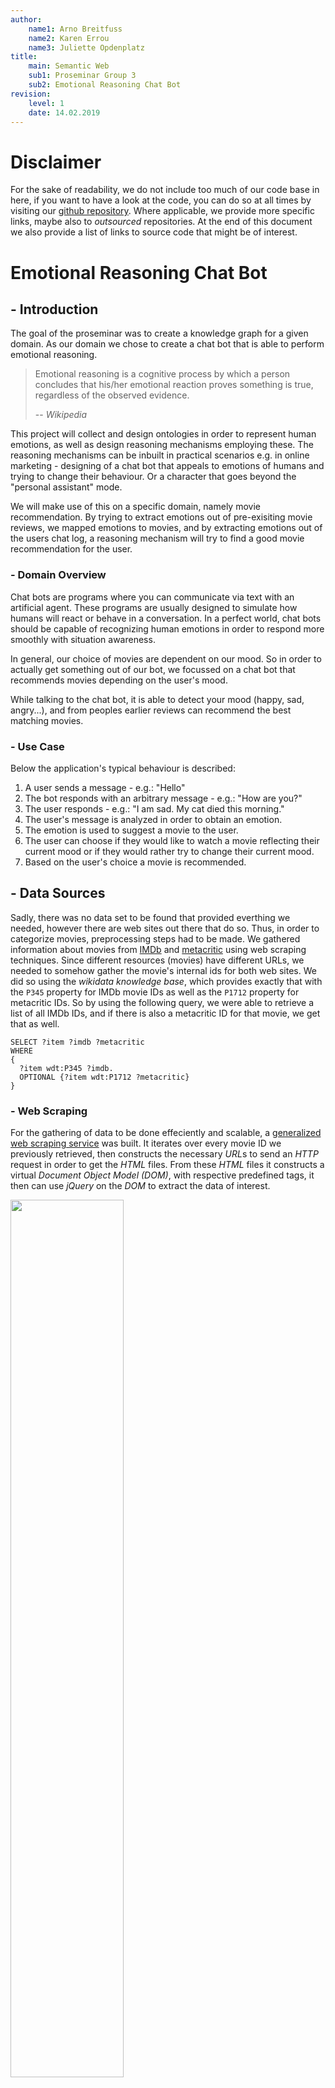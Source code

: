 ```yaml
---
author:
    name1: Arno Breitfuss 
    name2: Karen Errou 
    name3: Juliette Opdenplatz
title:
    main: Semantic Web
    sub1: Proseminar Group 3
    sub2: Emotional Reasoning Chat Bot
revision:
    level: 1
    date: 14.02.2019
---
```


# Disclaimer

For the sake of readability, we do not include too much of our code base in here,
if you want to have a look at the code,
you can do so at all times by visiting our [github repository](https://github.com/julietcetera/semantic-web-course).
Where applicable, we provide more specific links, maybe also to *outsourced* repositories.
At the end of this document we also provide a list of links to source code that might be of interest.

# Emotional Reasoning Chat Bot

## - Introduction

The goal of the proseminar was to create a knowledge graph for a given domain.
As our domain we chose to create a chat bot that is able to perform emotional reasoning.

> Emotional reasoning is a cognitive process by which a person concludes that his/her emotional reaction proves something is true, regardless of the observed evidence.
>
> -- <cite>Wikipedia</cite>

This project will collect and design ontologies in order to represent human emotions,
as well as design reasoning mechanisms employing these.
The reasoning mechanisms can be inbuilt in practical scenarios e.g. in online marketing - designing of a chat bot that appeals to emotions of humans and trying to change their behaviour.
Or a character that goes beyond the "personal assistant" mode.

We will make use of this on a specific domain, namely movie recommendation.
By trying to extract emotions out of pre-exisiting movie reviews,
we mapped emotions to movies, and by extracting emotions out of the users chat log,
a reasoning mechanism will try to find a good movie recommendation for the user.

### - Domain Overview

Chat bots are programs where you can communicate via text with an artificial agent.
These programs are usually designed to simulate how humans will react or behave in a conversation.
In a perfect world, chat bots should be capable of recognizing human emotions in order to respond more smoothly with situation awareness.

In general, our choice of movies are dependent on our mood.
So in order to actually get something out of our bot,
we focussed on a chat bot that recommends movies depending on the user's mood.

While talking to the chat bot, it is able to detect your mood (happy, sad, angry...),
and from peoples earlier reviews can recommend the best matching movies.

### - Use Case

Below the application's typical behaviour is described:

1. A user sends a message - e.g.: "Hello"
2. The bot responds with an arbitrary message - e.g.: "How are you?"
3. The user responds - e.g.: "I am sad. My cat died this morning."
4. The user's message is analyzed in order to obtain an emotion.
5. The emotion is used to suggest a movie to the user.
6. The user can choose if they would like to watch a movie reflecting their current mood or if they would rather try to change their current mood.
7. Based on the user's choice a movie is recommended.

## - Data Sources

Sadly, there was no data set to be found that provided everthing we needed, however there are web sites out there that do so.
Thus, in order to categorize movies, preprocessing steps had to be made.
We gathered information about movies from [IMDb](https://www.imdb.com/) and [metacritic](https://www.metacritic.com/) using web scraping techniques.
Since different resources (movies) have different URLs,
we needed to somehow gather the movie's internal ids for both web sites.
We did so using the *wikidata knowledge base*,
which provides exactly that with the `P345` property for IMDb movie IDs as well as the `P1712` property for metacritic IDs.
So by using the following query, we were able to retrieve a list of all IMDb IDs,
and if there is also a metacritic ID for that movie, we get that as well.
```
SELECT ?item ?imdb ?metacritic
WHERE 
{
  ?item wdt:P345 ?imdb.
  OPTIONAL {?item wdt:P1712 ?metacritic}
}
```

### - Web Scraping 

For the gathering of data to be done effeciently and scalable,
a [generalized web scraping service](https://github.com/julietcetera/data-miner-js) was built.
It iterates over every movie ID we previously retrieved,
then constructs the necessary *URL*s to send an *HTTP* request in order to get the *HTML* files.
From these *HTML* files it constructs a virtual *Document Object Model (DOM)*,
with respective predefined tags,
it then can use *jQuery* on the *DOM* to extract the data of interest.

<img src="./img/web_scraping.png" width="60%" height="60%"/>

### - Other Metadata

Initially, we planned to provide links to [linkedmbd](http://www.linkedmdb.org/), however,
sadly this service seems to be discontinued.

Since the IDs were gathered using the *wikidata knowledge base*,
there also for every movie we have in our database, is an equivalent on wikidata,
Due to that, we were easily able to create linking to wikidata,
and thus, profit from the data provided, by using federated *SPARQL*-queries.

Also since *DBpedia* maintains links in form of *owl:sameAs* relations to *wikidata*,
we were also able to enrich our database with links to *DBpedia*.
```
PREFIX schema: <http://schema.org/>
PREFIX owl: <http://www.w3.org/2002/07/owl#>
PREFIX dbpedia-owl: <http://dbpedia.org/ontology/>
SELECT ?film ?wdlink ?dblink WHERE {
    SERVICE <http://dbpedia.org/sparql> {
        ?dblink a dbpedia-owl:Film .
        ?dblink owl:sameAs ?wdlink
    }
    ?film a schema:Movie .
    ?film owl:sameAs ?wdlink
}
```

## Knowledge Graph

The requirements to our knowledge graph were kind of clear from the get-go.
They also did not change too much, making lots of refactoring unnecessary. 
At the end of this section a visualization of the main parts of our graph is provided.

### Vocabularies Used

Reuse of existing vocabularies is important, since the definition says,
that an ontology should be a *shared* conceptualization.

#### Schema.org

> Schema.org is a collaborative, community activity with a mission to create, maintain, and promote schemas for structured data on the Internet, on web pages, in email messages, and beyond.
>
> -- <cite>https://schema.org/</cite>

We mainly make use of *schema.org*'s movie and review model, to describe our scraped data sets. 

#### Onyx - An Emotion Modelling Ontology

Onyx was designed for modelling emotions which have been extracted from text.
This suits our needs perfectly,
since we want to extract the user's emotional state from their chat messages as well as the emotional response to a movie from the movie's reviews.
A basic example below shows a single opinion annotated with Onyx metadata (taken from the [specification page](http://www.gsi.dit.upm.es/ontologies/onyx/)):

<img src="./img/onyx.png" width="91%" height="91%"/>

[Onyx: A Linked Data Approach to Emotion Representation (paper)](http://oa.upm.es/37389/1/INVE_MEM_2015_190501.pdf)

#### WNAffect

[*WNAffect*](http://www.gsi.dit.upm.es/ontologies/wnaffect/) was designed to link words to affects (emotions).
Again this makes a lot of sense for us and *Onyx* uses the terminology of *WNAffect*.

#### Self Defined Parts

##### User Data

Since we wanted to be able to restore the chat log of a user,
we had to somehow model that in our graph.
Usually, you probably would use some other type of database, for instance, document stores.
However, we did not want to include even more dependencies,
so we decided to just stick with *GraphDB* for that.

<img src="./img/user.png" width="100%" height="100%"/>

##### NLP Review Annotations

We used the [ontotext tagging service](https://tag.ontotext.com/documentation/), for annotating natural language.
Ontotext provides a REST-API to their service, which is not as powerful (as in computational load capacities),
as we initially expected, thus we did not annotate that many reviews (since there are about a million in our graph "that many" is relative).

There are several different types provided by Ontotext.
Parts of natural language texts are then assigned to those types, according to the underlying algorithms.

As an example for a successful annotation: "...disney bought everything from marvel comic..." was classified as `ontotext:RelationAcquisition`.

However, the linked ontology is nowhere to be found, we still keep the types though and use some artificial namespace.

##### Owl Axioms

Owl axioms are used to provide information about classes and properties,
as well as to associate class and properties with either partial or complete specifications of their characteristics,
and to give other logical information about classes and properties.

<img src="./img/owl_axioms.png" width="100%" height="100%"/>

##### Schema.org Action

In order to actually make use of a schema.org action, we implemented a REST-API, which on `/api/v1/movie/:id` returns a `potentialAction`.
It's a watch action and the target property leads to the IMDb videogallery site for a specific movie,
since we can not link from an IMDb ID to some web site where you can actually watch the full movie.

```
"@context": "http://schema.org",
"@type": "Movie",
"@id": "/api/v1",
"title": "Pulp Fiction",
"potentialAction": {
    "@type": "WatchAction",
    "target": "https://www.imdb.com/title/tt0110912/videogallery?ref_=tt_pv_vi_sm"
}
```

##### Shacl Shapes

Since one could theoretically add any kind of triple,
we use *SHACL* shapes in order to validate our produced RDF-files.
We do that mainly for movie-related data.

###### User/Chat Related Data

```
@prefix dash: <http://datashapes.org/dash#> .
@prefix rdf: <http://www.w3.org/1999/02/22-rdf-syntax-ns#> .
@prefix rdfs: <http://www.w3.org/2000/01/rdf-schema#> .
@prefix schema: <http://schema.org/> .
@prefix sh: <http://www.w3.org/ns/shacl#> .
@prefix xsd: <http://www.w3.org/2001/XMLSchema#> .
@prefix mcb: <http://movie.chatbot.org/> .

mcb:UserShape
	a sh:NodeShape ;
	sh:targetClass mcb:ChatLog ;
    sh:closed false ;
	sh:property [
		sh:path mcb:hasChatLog ;
		sh:datatype sh:IRI ;
		sh:maxCount 1 ;
		sh:minCount 1 ;
		sh:severity sh:Warning ;
		sh:message "A user should have exactly 1 ChatLog!"@en ;
	] ;
	sh:property [
		sh:path mcb:hasNickName;
		sh:datatype xsd:string ;
		sh:pattern "[a-zA-Z0-9]" ;
		sh:minLength 1 ;
		sh:maxLength 16 ;
		sh:maxCount 1 ;
		sh:minCount 1 ;
		sh:severity sh:Violation ;
		sh:message "A user has to have exactly 1 nickname!"@en ;
	] .

mcb:ChatLogShape
	a sh:NodeShape ;
	sh:targetClass mcb:ChatLog ;
	sh:property [
		sh:path mcb:hasPartOfChat ;
		sh:datatype sh:IRI ;
		sh:minCount 1 ;
	] .

mcb:PartOfChatShape
	a sh:NodeShape ;
	sh:targetClass mcb:PartOfChat ;
	sh:property [
		sh:path schema:author ;
		sh:datatype xsd:string ;
		sh:pattern "[a-zA-Z0-9]" ;
		sh:minLength 1 ;
		sh:maxLength 16 ;
		sh:maxCount 1 ;
		sh:minCount 1 ;
	] ;
	sh:property [
		sh:path schema:text ;
		sh:datatype xsd:string ;
		sh:pattern "[a-zA-Z0-9!?.]" ;
		sh:minLength 1 ;
		sh:maxLength 256 ;
		sh:maxCount 1 ;
		sh:minCount 1 ;
	] ;
	sh:property [
		sh:path schema:dateCreated ;
		sh:datatype xsd:integer ;
		sh:maxCount 1 ;
		sh:minCount 1 ;
		sh:minInclusive 0 ;
	] .
```
###### Movie Related Data

Due to document size restrictions we only have space to present one of our shapes graphs.
If you want to see this one as well follow [this link](https://github.com/julietcetera/semantic-web-course/blob/master/js/shacl-validation/shapes/movie.ttl).

<!--

```
@prefix mcb: <http://movie.chatbot.org/> .
@prefix sh: <http://www.w3.org/ns/shacl#> .
@prefix schema: <http://schema.org> .
@prefix xsd: <http://www.w3.org/2001/XMLSchema> .
@prefix rdf: <http://www.w3.org/1999/02/22-rdf-syntax-ns#> .

mcb:MovieShape
	a sh:NodeShape ;
	sh:targetClass schema:Movie ;
    sh:closed false ;
    sh:ignoredProperties (rdf:type) ;
	sh:property [
		sh:path mcb:hasId ;
		sh:datatype xsd:string ;
		sh:minCount 1 ;
		sh:maxCount 1 ;
		sh:severity sh:Violation ;
		sh:message "A movie has to have exactly one id!"@en ;
	] ;
	sh:property [
		sh:path mcb:hasTitle ;
		sh:datatype xsd:string ;
		sh:minCount 1 ;
		sh:severity sh:Warning ;
		sh:message "A movie should have at least one title!"@en ;
	] ;
	sh:property [
		sh:path mcb:hasGenre ;
		sh:datatype xsd:string ;
		sh:minCount 1 ;
		sh:severity sh:Warning ;
		sh:message "A movie should have at least one genre!"@en ;
	] ;
	sh:property [
		sh:path mcb:hasLanguage ;
		sh:datatype xsd:string ;
		sh:minCount 1 ;
		sh:severity sh:Warning ;
		sh:message "A movie should have at least one language!"@en ;
	] ;
	sh:property [
		sh:path schema:duration ;
		sh:datatype xsd:string ;
		sh:severity sh:Warning ;
	] ;
	sh:property [
		sh:path schema:dateCreated ;
		sh:datatype xsd:string ;
		sh:severity sh:Warning ;
	] ;
	sh:property [
		sh:path schema:aggregateRating;
		sh:datatype xsd:IRI ;
		sh:severity sh:Violation ;
	] ;
	sh:property [
		sh:path mcb:hasActor ;
		sh:datatype xsd:IRI ;
		sh:severity sh:Violation ;
	] ;
	sh:property [
		sh:path schema:image ;
		sh:datatype xsd:anyURI ;
		sh:severity sh:Violation ;
	] ;
	sh:property [
		sh:path schema:musicBy ;
		sh:datatype xsd:anyURI ;
		sh:severity sh:Violation ;
		sh:deactivated true ;
	] .

mcb:ReviewShape
    a sh:NodeShape ;
    sh:targetClass schema:Review ;
    sh:property [
        sh:path schema:headline ;
		sh:datatype xsd:string ;
		sh:minCount 1 ;
		sh:severity sh:Violation ;
    ] ;
    sh:property [
        sh:path schema:about ;
		sh:datatype xsd:IRI ;
		sh:severity sh:Violation ;
    ] ;
    sh:property [
        sh:path schema:author ;
		sh:datatype xsd:string ;
		sh:minCount 1 ;
		sh:severity sh:Violation ;
    ] ;
    sh:property [
        sh:path schema:dateCreated ;
		sh:datatype xsd:string ;
		sh:minCount 1 ;
		sh:severity sh:Violation ;
    ] ;
    sh:property [
        sh:path schema:reviewRating ;
        sh:datatype xsd:integer ;
		sh:severity sh:Violation ;
    ] ;
    sh:property [
        sh:path schema:reviewBody ;
		sh:datatype xsd:string ;
		sh:minCount 1 ;
		sh:severity sh:Violation ;
    ] .

mcb:EmotionSetShape
    a sh:NodeShape ;
    sh:targetClass onyx:EmotionSet ;
    sh:closed true ;
    sh:property [
        sh:path onyx:emotionText ;
        sh:datatype xsd:string ;
		sh:severity sh:Violation ;
    ] ;
    sh:property [
        sh:path onyx:hasEmotion ;
		sh:datatype xsd:IRI ;
		sh:severity sh:Violation ;
    ] ;
    sh:property [
        sh:path prov:Entity ;
		sh:datatype xsd:IRI ;
		sh:severity sh:Violation ;
    ] ;
    sh:property [
        sh:path onyx:describesObject ;
		sh:datatype xsd:IRI ;
		sh:severity sh:Violation ;
    ] .
```
-->

#### Linked Open Data

As previously described in the section about data sets,
we maintain links to wikidata for each of our movie entries, and links to DBpedia whenever possible, using `owl:sameAs` relations.

### The Final Knowledge Graph

The following figure describes all main parts of our ontology not including some minor components, as the OWL axioms.

<img src="./img/ontology_final.png" width="100%" height="100%"/>

#### Knowledge Graph Statistics

In this section we focus on some statistics that seem to be the most interesting.

|                    |        occurrences        |
|:------------------:|:-------------------------:|
|triples             | "50,197,603"^^xsd:integer |
|instances           | "5,179,490"^^xsd:integer  |
|distinct classes    | "45"^^xsd:integer         |
|distinct properties | "56"^^xsd:integer         |

##### Total number of instances per class per data source

| graphs                 | classes                                                 |           instances    |
|:----------------------:|:-------------------------------------------------------:|:----------------------:|
| http://imdb.com        | http://www.w3.org/2002/07/owlObjectProperty             | "1"^^xsd:integer       |        
| http://metacritic.com  | http://www.w3.org/2002/07/owlObjectProperty             | "1"^^xsd:integer       |
| http://imdb.com        | http://www.w3.org/2002/07/owlDatatypeProperty           | "4"^^xsd:integer       |
| http://metacritic.com  | http://www.w3.org/2002/07/owlDatatypeProperty           | "4"^^xsd:integer       |
| http://imdb.com        | http://www.w3.org/2002/07/owlFunctionalProperty         | "1"^^xsd:integer       |
| http://metacritic.com  | http://www.w3.org/2002/07/owlFunctionalProperty         | "1"^^xsd:integer       |
| http://imdb.com        | http://www.w3.org/2002/07/owlClass                      | "2"^^xsd:integer       |
| http://metacritic.com  | http://www.w3.org/2002/07/owlClass                      | "2"^^xsd:integer       |
| http://imdb.com        | http://www.w3.org/2002/07/owlRestriction                | "3"^^xsd:integer       |
| http://metacritic.com  | http://www.w3.org/2002/07/owlRestriction                | "3"^^xsd:integer       |
| http://imdb.com        | schema:Person                                           | "565063"^^xsd:integer  | 
| http://imdb.com        | schema:Movie                                            | "171536"^^xsd:integer  |
| http://imdb.com        | onyx:EmotionSet                                         | "1768320"^^xsd:integer |
| http://metacritic.com  | schema:Movie                                            | "11681"^^xsd:integer   |
| http://metacritic.com  | onyx:EmotionSet                                         | "110876"^^xsd:integer  |
| http://emotions.org    | onyx:EmotionSet                                         | "938334"^^xsd:integer  |
| http://emotion.org     | onyx:EmotionSet                                         | "2608120"^^xsd:integer |
| http://tag.ontotext.com| http://www.w3.org/2002/07/owlClass                      | "1"^^xsd:integer       |
| http://tag.ontotext.com| http://www.w3.org/2002/07/owlObjectProperty             | "1"^^xsd:integer       |
| http://tag.ontotext.com| mcb:ReviewAnnotation                                    | "79854"^^xsd:integer   |
| http://tag.ontotext.com| ontotext:Keyphrase                                      | "7240"^^xsd:integer    |
| http://tag.ontotext.com| ontotext:RelationAcquisition                            | "1"^^xsd:integer       |
| http://tag.ontotext.com| ontotext:RelationPersonRole                             | "1020"^^xsd:integer    |
| http://tag.ontotext.com| ontotext:Person                                         | "25334"^^xsd:integer   |
| http://tag.ontotext.com| ontotext:RelationPersonQuotation                        | "60"^^xsd:integer      |
| http://tag.ontotext.com| ontotext:Organization                                   | "5749"^^xsd:integer    |
| http://tag.ontotext.com| ontotext:Location                                       | "4492"^^xsd:integer    |
| http://tag.ontotext.com| ontotext:Work                                           | "22308"^^xsd:integer   |
| http://tag.ontotext.com| ontotext:Event                                          | "1844"^^xsd:integer    |
| http://tag.ontotext.com| ontotext:Thing                                          | "7800"^^xsd:integer    |
| http://tag.ontotext.com| ontotext:Species                                        | "2941"^^xsd:integer    |
| http://tag.ontotext.com| ontotext:Software                                       | "740"^^xsd:integer     |
| http://tag.ontotext.com| ontotext:CelestialBody                                  | "133"^^xsd:integer     |
| http://tag.ontotext.com| ontotext:Currency                                       | "31"^^xsd:integer      |
| http://tag.ontotext.com| ontotext:RelationOrganizationAffiliatedWithOrganization | "25"^^xsd:integer      |
| http://tag.ontotext.com| ontotext:RelationOrganizationQuotation                  | "6"^^xsd:integer       |
| http://tag.ontotext.com| ontotext:Device                                         | "7"^^xsd:integer       |
| http://tag.ontotext.com| ontotext:RelationOrganizationAbbreviation               | "2"^^xsd:integer       |
| http://tag.ontotext.com| ontotext:Sport                                          | "96"^^xsd:integer      |
| http://tag.ontotext.com| ontotext:RelationOrganizationLocation                   | "24"^^xsd:integer      |
| http://tag.ontotext.com| ontotext:RelationOrganizationHasCompetitor              | "1"^^xsd:integer       |

## Application

As previously discussed, a lot of preprocessing had to be made.
Technically, the web scraping explanation also belongs here, however,
in order to not be too repetitive we left it out here.

### Data to RDF Mapping

A simple and lightweight tool was built,
that helped us automating the process of mapping all our JSON-formatted data to RDF in turtle format.
It automatically also validates the produced RDF files for validity, including error messages.

### SHACL Validation

Our SHACL shapes have already been mentioned, however in order to validate our files in an automated fashion, we need some sort of library.
We decided to use [*SHACL-JS*](https://github.com/TopQuadrant/shacl-js), the backend implementation for [shacl playground](http://shacl.org/playground/).

### Markov Chains

> A Markov chain is a mathematical system that experiences transitions from one state to another according to certain probabilistic rules. The defining characteristic of a Markov chain is that no matter how the process arrived at its present state, the possible future states are fixed.
>
> -- <cite>Wikipedia</cite>

It is a very simple technique also used to create Natural Language.
However, its lack of context-awareness is kind of a problem,
which we tried to tackle by training it dynamically.
So as the figure below shows, it is retrained every time a new movie is recommended to the user,
using the reviews of the respective movie.

<img src="./img/application_chat.png" width="75%" height="75%"/>

### Triple Store - GraphDB

We decided to use *GraphDB* for the project.
It provides a very simple way to upload our *ttl* files, and a neat interface for testing *SPARQL* queries.
Another argument for *GraphDB* was its REST API which basically works with every programming language,
instead of limiting us to some library and thus to a certain set of languages.
This is an important point, since we wanted to use *Node.js* simply because it's really nice for handling *JSON* formatted data, and web techniques as in *HTTP* requests in general.

> GraphDB is a family of highly-efficient, robust and scalable RDF databases. It streamlines the load and use of linked data cloud datasets as well as your own resources. For an easy use and compatibility with the industry standards, GraphDB implements the RDF4J framework interfaces, the W3C SPARQL Protocol specification and supports all RDF serialisation formats.
>
> -- <cite>GraphDB Web Site</cite>

We mainly used a [*SPARQL* API](https://www.npmjs.com/package/sparql-client-2) for requests to our server,
however, problems occurred when trying to run "insert" queries.
For these cases we use custom *HTTP* requests.

### Bayesian Classifier

We had to analyze nearly one million reviews, to extract their assumed emotional values and accomplished that using a bayesian classifier.
The classifier is also used to extract the emotional value out of the user's chat messages as shown below:

<img src="./img/application.png" width="100%" height="100%"/>

We also used *stemming* as well as *map reduce* techniques in order to enhance our results.
Using these techniques, we were able to detect a much more evenly distribution of emotion population in our reviews,
which seems to be way more realistic than our first approach without these techniques.

### REST Interface

In order to put our schema.org action to use, we implemented a REST API next to the frontend.
One can now request `/api/v1/movies` to get a list of movies from our database (not exhaustive due to the database's large size).
From there you can pick an ID and request `/api/v1/movies/` to obtain the description of a watchaction, as already described in the "Schema.org action" section.

## Deployment

We publish our app on the web using [*ngrok*](https://ngrok.com/),
however, since we use its free version a random URL will be generated every time we restart the process,
thus it is highly unlikely, that if we posted a URL here, it would still be alive at the time you test it.
So please feel free to shoot a quick message and we will make sure the application/our GraphDB instance is published. 

## Conclusion

To conclude, we accomplished most of the things we wanted to do.
However, improvements could be made regarding the frontend, namely usage design,
as well as the natural language generation, since markov chains are not context-aware.
By retraining it on movie reviews, we could make it seem a little more like it is actually knowing what the conversation is about.

The *ontotext tagging service* was kind of a disappointment,
since the computational load it can handle is extremely limited and times out way to often.
However we could at least get some data out if it.

Since we all not machine learning experts, our Naive Bayes approach for classifying natural language is probably also not optimal,
but we were able to improve it a lot.

We had success acquiring lots of data about movies, which let to a huge knowledge base.
Sometimes this big amount of data is also not so beneficial, especially when running more complex queries, since they require a lot of processing time.
But also when validating our graph, using SHACL shapes, we observed excessive runtimes.
Our database is also very well linked to *LOD* which is very nice,
whenever we want to extend functionality or present additional data we could do so, by using those links.

## Appendix

- [Ontology](../../ontology)
- [Web Scraping](https://github.com/julietcetera/data-miner-js)
    - [IMDb](https://github.com/julietcetera/semantic-web-course/tree/master/js/imdb-data-miner)
    - [metacritic](https://github.com/julietcetera/semantic-web-course/tree/master/js/metacritic-data-miner)
- [SHACL](https://github.com/julietcetera/semantic-web-course/tree/master/js/shacl-validation)
    - [Validation API Wrapper](https://github.com/julietcetera/semantic-web-course/blob/master/js/shacl-validation/validate.s://github.com/julietcetera/semantic-web-course/blob/master/js/shacl-validation/validate.js)
    - [Script for automated Testing](https://github.com/julietcetera/semantic-web-course/blob/master/js/shacl-validation/validate.sh)
    - [Shape Definitions](https://github.com/julietcetera/semantic-web-course/tree/master/js/shacl-validation/shapes)
- [Data to RDF mapping](https://github.com/julietcetera/semantic-web-course/tree/master/js/rdf-builder)
- [Frontend](https://github.com/julietcetera/semantic-web-course/tree/master/js/standalone-chat)
    - [SPARQL Queries](https://github.com/julietcetera/semantic-web-course/blob/master/js/standalone-chat/app/sparql.js)
- [Improved Naive Bayes](https://github.com/julietcetera/text-classifier-js)
- [Markov Chains](https://github.com/julietcetera/markov-js)
- [GraphDB API](https://github.com/julietcetera/semantic-web-course/blob/master/js/graphdb)
    - [DBpedia Alignments](https://github.com/julietcetera/semantic-web-course/tree/master/js/graphdb/load-dbpedia-links)
    - [Wikidata Alignments](https://github.com/julietcetera/semantic-web-course/blob/master/js/graphdb/load-wikidata-links/index.js)
    - [Wikidata Genres](https://github.com/julietcetera/semantic-web-course/tree/master/js/graphdb/load-wikidata-genres)
- [Ontotext Tagging Service](https://github.com/julietcetera/semantic-web-course/tree/master/js/ontotext_tag)
